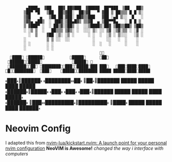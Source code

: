 
             ▄████▄  ▓██   ██▓ ██▓███  ▓█████  ██▀███  ▒██   ██▒
            ▒██▀ ▀█   ▒██  ██▒▓██░  ██▒▓█   ▀ ▓██ ▒ ██▒▒▒ █ █ ▒░
            ▒▓█    ▄   ▒██ ██░▓██░ ██▓▒▒███   ▓██ ░▄█ ▒░░  █   ░
            ▒▓▓▄ ▄██▒  ░ ▐██▓░▒██▄█▓▒ ▒▒▓█  ▄ ▒██▀▀█▄   ░ █ █ ▒ 
            ▒ ▓███▀ ░  ░ ██▒▓░▒██▒ ░  ░░▒████▒░██▓ ▒██▒▒██▒ ▒██▒
            ░ ░▒ ▒  ░   ██▒▒▒ ▒▓▒░ ░  ░░░ ▒░ ░░ ▒▓ ░▒▓░▒▒ ░ ░▓ ░
              ░  ▒    ▓██ ░▒░ ░▒ ░      ░ ░  ░  ░▒ ░ ▒░░░   ░▒ ░
            ░         ▒ ▒ ░░  ░░          ░     ░░   ░  ░    ░  
            ░ ░       ░ ░                 ░  ░   ░      ░    ░  
            ░         ░ ░                                       
                                                                    
      ████ ██████           █████      ██                     
     ███████████             █████                             
     █████████ ███████████████████ ███   ███████████   
    █████████  ███    █████████████ █████ ██████████████   
   █████████ ██████████ █████████ █████ █████ ████ █████   
 ███████████ ███    ███ █████████ █████ █████ ████ █████  
██████  █████████████████████ ████ █████ █████ ████ ██████ 
# Neovim Config
I adapted this from [nvim-lua/kickstart.nvim: A launch point for your personal nvim configuration](https://github.com/nvim-lua/kickstart.nvim)
**NeoVIM is Awesome!**
*changed the way i interface with computers*






